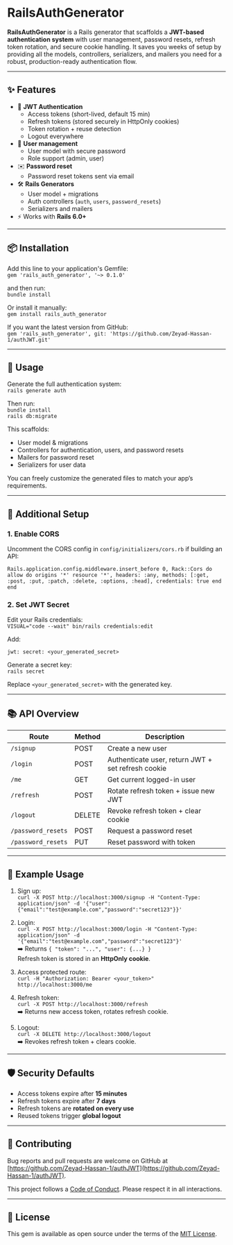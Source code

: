 # RailsAuthGenerator

**RailsAuthGenerator** is a Rails generator that scaffolds a **JWT-based authentication system** with user management, password resets, refresh token rotation, and secure cookie handling. It saves you weeks of setup by providing all the models, controllers, serializers, and mailers you need for a robust, production-ready authentication flow.

---

## ✨ Features

- 🔑 **JWT Authentication**
  - Access tokens (short-lived, default 15 min)
  - Refresh tokens (stored securely in HttpOnly cookies)
  - Token rotation + reuse detection
  - Logout everywhere
- 👤 **User management**
  - User model with secure password
  - Role support (admin, user)
- ✉️ **Password reset**
  - Password reset tokens sent via email
- 🛠️ **Rails Generators**
  - User model + migrations
  - Auth controllers (`auth`, `users`, `password_resets`)
  - Serializers and mailers
- ⚡ Works with **Rails 6.0+**

---

## 📦 Installation

Add this line to your application's Gemfile:  
`gem 'rails_auth_generator', '~> 0.1.0'`  

and then run:  
`bundle install`  

Or install it manually:  
`gem install rails_auth_generator`  

If you want the latest version from GitHub:  
`gem 'rails_auth_generator', git: 'https://github.com/Zeyad-Hassan-1/authJWT.git'`

---

## 🚀 Usage

Generate the full authentication system:  
`rails generate auth`  

Then run:  
`bundle install`  
`rails db:migrate`  

This scaffolds:
- User model & migrations
- Controllers for authentication, users, and password resets
- Mailers for password reset
- Serializers for user data  

You can freely customize the generated files to match your app’s requirements.

---

## 🔧 Additional Setup

### 1. Enable CORS
Uncomment the CORS config in `config/initializers/cors.rb` if building an API:

`Rails.application.config.middleware.insert_before 0, Rack::Cors do
  allow do
    origins '*'
    resource '*',
      headers: :any,
      methods: [:get, :post, :put, :patch, :delete, :options, :head],
      credentials: true
  end
end`

### 2. Set JWT Secret
Edit your Rails credentials:  
`VISUAL="code --wait" bin/rails credentials:edit`  

Add:

`jwt:
  secret: <your_generated_secret>`

Generate a secret key:  
`rails secret`  

Replace `<your_generated_secret>` with the generated key.

---

## 📚 API Overview

| Route             | Method | Description |
|-------------------|--------|-------------|
| `/signup`         | POST   | Create a new user |
| `/login`          | POST   | Authenticate user, return JWT + set refresh cookie |
| `/me`             | GET    | Get current logged-in user |
| `/refresh`        | POST   | Rotate refresh token + issue new JWT |
| `/logout`         | DELETE | Revoke refresh token + clear cookie |
| `/password_resets`| POST   | Request a password reset |
| `/password_resets` | PUT | Reset password with token |

---

## 🧪 Example Usage

1. Sign up:  
`curl -X POST http://localhost:3000/signup -H "Content-Type: application/json" -d '{"user": {"email":"test@example.com","password":"secret123"}}'`

2. Login:  
`curl -X POST http://localhost:3000/login -H "Content-Type: application/json" -d '{"email":"test@example.com","password":"secret123"}'`  
➡️ Returns `{ "token": "...", "user": {...} }`  
Refresh token is stored in an **HttpOnly cookie**.

3. Access protected route:  
`curl -H "Authorization: Bearer <your_token>" http://localhost:3000/me`

4. Refresh token:  
`curl -X POST http://localhost:3000/refresh`  
➡️ Returns new access token, rotates refresh cookie.

5. Logout:  
`curl -X DELETE http://localhost:3000/logout`  
➡️ Revokes refresh token + clears cookie.

---

## 🛡️ Security Defaults

- Access tokens expire after **15 minutes**  
- Refresh tokens expire after **7 days**  
- Refresh tokens are **rotated on every use**  
- Reused tokens trigger **global logout**  

---

## 🤝 Contributing

Bug reports and pull requests are welcome on GitHub at [https://github.com/Zeyad-Hassan-1/authJWT](https://github.com/Zeyad-Hassan-1/authJWT).  

This project follows a [Code of Conduct](CODE_OF_CONDUCT.md). Please respect it in all interactions.

---

## 📄 License

This gem is available as open source under the terms of the [MIT License](LICENSE.txt).

